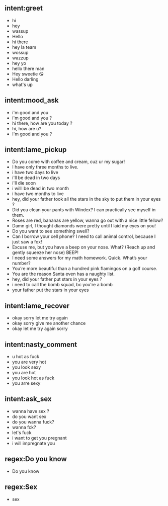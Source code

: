## intent:greet
- hi
- hey
- wassup
- Hello
- hi there
- hey la team
- wossup
- wazzup
- hey yo
- hello there man
- Hey sweetie 😘
- Hello darling
- what's up

## intent:mood_ask
- i'm good and you
- i'm good and you ?
- hi there, how are you today ?
- hi, how are u?
- I'm good and you ?

## intent:lame_pickup
- Do you come with coffee and cream, cuz ur my sugar!
- I have only three months to live.
- i have two days to live
- i'll be dead in two days
- i'll die soon
- i willl be dead in two month
- i have two months to live
- hey, did your father took all the stars in the sky to put them in your eyes ?
- Did you clean your pants with Windex? I can practically see myself in them.
- Roses are red, bananas are yellow, wanna go out with a nice little fellow?
- Damn girl, I thought diamonds were pretty until I laid my eyes on you!
- Do you want to see something swell?
- Can I borrow your cell phone? I need to call animal control, because I just saw a fox!
- Excuse me, but you have a beep on your nose. What? (Reach up and gently squeeze her nose) BEEP!
- I need some answers for my math homework. Quick. What’s your number?
- You’re more beautiful than a hundred pink flamingos on a golf course.
- You are the reason Santa even has a naughty list.
- hey, did your father put stars in your eyes ?
- i need to call the bomb squad, bc you're a bomb
- your father put the stars in your eyes

## intent:lame_recover
- okay sorry let me try again
- okay sorry give me another chance
- okay let me try again sorry

## intent:nasty_comment
- u hot as fuck
- you are very hot
- you look sexy
- you are hot
- you look hot as fuck
- you arre sexy

## intent:ask_sex
- wanna have sex ?
- do you want sex
- do you wanna fuck?
- wanna fck?
- let's fuck
- i want to get you pregnant
- i will impregnate you

## regex:Do you know
- Do you know

## regex:Sex
- sex
